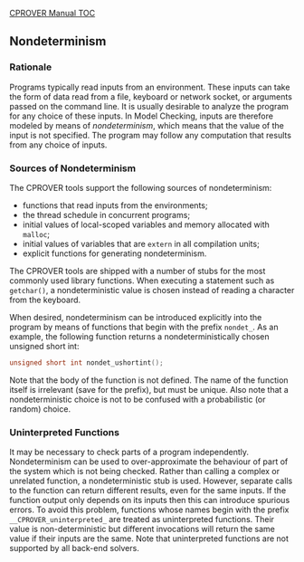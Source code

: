 [CPROVER Manual TOC](../../)

## Nondeterminism

### Rationale

Programs typically read inputs from an environment. These inputs can
take the form of data read from a file, keyboard or network socket, or
arguments passed on the command line. It is usually desirable to analyze
the program for any choice of these inputs. In Model Checking, inputs
are therefore modeled by means of *nondeterminism*, which means that the
value of the input is not specified. The program may follow any
computation that results from any choice of inputs.

### Sources of Nondeterminism

The CPROVER tools support the following sources of nondeterminism:

- functions that read inputs from the environments;
- the thread schedule in concurrent programs;
- initial values of local-scoped variables and memory allocated with
  `malloc`;
- initial values of variables that are `extern` in all compilation
  units;
- explicit functions for generating nondeterminism.

The CPROVER tools are shipped with a number of stubs for the most
commonly used library functions. When executing a statement such as
`getchar()`, a nondeterministic value is chosen instead of reading a
character from the keyboard.

When desired, nondeterminism can be introduced explicitly into the
program by means of functions that begin with the prefix `nondet_`. As
an example, the following function returns a nondeterministically chosen
unsigned short int:

```C
unsigned short int nondet_ushortint();
```

Note that the body of the function is not defined. The name of the
function itself is irrelevant (save for the prefix), but must be unique.
Also note that a nondeterministic choice is not to be confused with a
probabilistic (or random) choice.

### Uninterpreted Functions

It may be necessary to check parts of a program independently.
Nondeterminism can be used to over-approximate the behaviour of part of
the system which is not being checked. Rather than calling a complex or
unrelated function, a nondeterministic stub is used. However, separate
calls to the function can return different results, even for the same
inputs. If the function output only depends on its inputs then this can
introduce spurious errors. To avoid this problem, functions whose names
begin with the prefix `__CPROVER_uninterpreted_` are treated as
uninterpreted functions. Their value is non-deterministic but different
invocations will return the same value if their inputs are the same.
Note that uninterpreted functions are not supported by all back-end
solvers.

